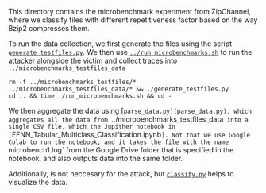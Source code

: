 This directory contains the microbenchmark experiment from ZipChannel, where we classify files with different repetitiveness factor based on the way Bzip2 compresses them.

To run the data collection, we first generate the files using the script [`generate_testfiles.py`](generate_testfiles.py). We then use [`../run_microbenchmarks.sh`](../run_microbenchmarks.sh) to run the attacker alongside the victim and collect traces into `../microbenchmarks_testfiles_data`
```
rm -f ../microbenchmarks_testfiles/* ../microbenchmarks_testfiles_data/* && ./generate_testfiles.py
cd .. && time ./run_microbenchmarks.sh && cd -
```

We then aggregate the data using [`parse_data.py](parse_data.py), which aggregates all the data from `../microbenchmarks_testfiles_data` into a single CSV file, which the Jupither notebook in [`FFNN_Tabular_Multiclass_Classification.ipynb`]. Not that we use Google Colab to run the notebook, and it takes the file with the name `microbench1.log` from the Google Drive folder that is specified in the notebook, and also outputs data into the same folder.

Additionally, is not neccesary for the attack, but [`classify.py`](classify.py) helps to visualize the data.
